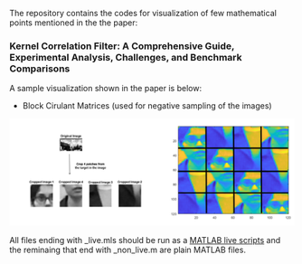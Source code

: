 The repository contains the codes for visualization of few mathematical points mentioned in the the paper:

### Kernel Correlation Filter: A Comprehensive Guide, Experimental Analysis, Challenges, and Benchmark Comparisons

A sample visualization shown in the paper is below:

- Block Cirulant Matrices (used for negative sampling of the images)

![BCCM Matrix of a sample target](images/targer_circ_shifts.png?raw=true "BCCM Marix of a sample target")

All files ending with _live.mls should be run as a [MATLAB live scripts](https://www.mathworks.com/help/matlab/matlab_prog/create-live-scripts.html) and the reminaing that end with _non_live.m are plain MATLAB files. 

